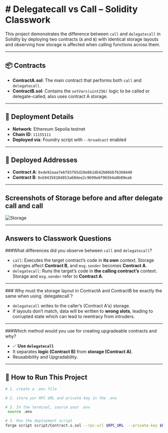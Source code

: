 <h1># Delegatecall vs Call – Solidity Classwork</h1>

This project demonstrates the difference between `call` and `delegatecall` in Solidity by deploying two contracts (`A` and `B`) with identical storage layouts and observing how storage is affected when calling functions across them.

<hr>

## 📦 Contracts

- **ContractA.sol**: The main contract that performs both `call` and `delegatecall`.
- **ContractB.sol**: Contains the `setVars(uint256)` logic to be called or delegate-called; also uses contract A storage.


<hr>

## 🚀 Deployment Details

- **Network**: Ethereum Sepolia testnet
- **Chain ID**: `11155111`  
- **Deployed via**: Foundry script with `--broadcast` enabled

<hr>

## 📌 Deployed Addresses

- **Contract A**: `0xde92aaa7e6f83f65d28e861db42b06bbf6360440`  
- **Contract B**: `0xb9435810d853a60dee2c9699e6f96564a0b89eab`


<hr>


## Screenshots of Storage before and after delegate call and call

![Storage](images/storage.png)

<hr>

## Answers to Classwork Questions

###What differences did you observe between `call` and `delegatecall`?

- `call`: Executes the target contract’s code in **its own** context. Storage changes affect **Contract B**, and `msg.sender` becomes **Contract A**.
- `delegatecall`: Runs the target’s code in **the calling contract’s** context. Storage and `msg.sender` refer to **Contract A**.

<hr>
### Why must the storage layout in ContractA and ContractB be exactly the same when using `delegatecall`?

- `delegatecall` writes to the caller’s (Contract A's) storage.
- If layouts don’t match, data will be written to **wrong slots**, leading to corrupted state which can lead to reentracy from intruders.

<hr>

###Which method would you use for creating upgradeable contracts and why?

- ✅ **Use `delegatecall`**
- It separates **logic (Contract B)** from **storage (Contract A)**.
- Reusabibility and Upgradability.

<hr>

## 🧪 How to Run This Project

```bash
# 1. create a .env file

# 2. store yor RPC URL and private key in the .env

# 3. In the terminal, source your .env
 source .env

# 3. Run the deployment script
forge script script/Contract.s.sol --rpc-url $RPC_URL  --private-key $PRIVATE_KEY --broadcast
